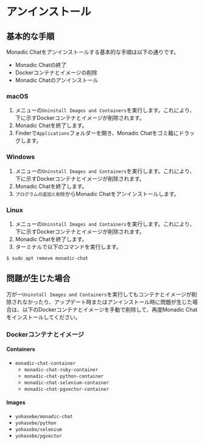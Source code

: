 # アンインストール

## 基本的な手順

Monadic Chatをアンインストールする基本的な手順は以下の通りです。

- Monadic Chatの終了
- Dockerコンテナとイメージの削除
- Monadic Chatのアンインストール

<!-- tabs:start -->

### **macOS**

1. メニューの`Uninstall Images and Containers`を実行します。これにより、下に示すDockerコンテナとイメージが削除されます。
2. Monadic Chatを終了します。
3. Finderで`Applications`フォルダーを開き、Monadic Chatをゴミ箱にドラッグします。

### **Windows**

1. メニューの`Uninstall Images and Containers`を実行します。これにより、下に示すDockerコンテナとイメージが削除されます。
2. Monadic Chatを終了します。
3. `プログラムの追加と削除`からMonadic Chatをアンインストールします。

### **Linux**

1. メニューの`Uninstall Images and Containers`を実行します。これにより、下に示すDockerコンテナとイメージが削除されます。
2. Monadic Chatを終了します。
3. ターミナルで以下のコマンドを実行します。

```shell
$ sudo apt remove monadic-chat
```

<!-- tabs:end -->

## 問題が生じた場合

万が一`Uninstall Images and Containers`を実行してもコンテナとイメージが削除されなかったり、アップデート時またはアンインストール時に問題が生じた場合は、以下のDockerコンテナとイメージを手動で削除して、再度Monadic Chatをインストールしてください。

### Dockerコンテナとイメージ

#### Containers

- `monadic-chat-container`
    - `monadic-chat-ruby-container`
    - `monadic-chat-python-container`
    - `monadic-chat-selenium-container`
    - `monadic-chat-pgvector-container`

#### Images

- `yohasebe/monadic-chat`
- `yohasebe/python`
- `yohasebe/selenium`
- `yohasebe/pgvector`
